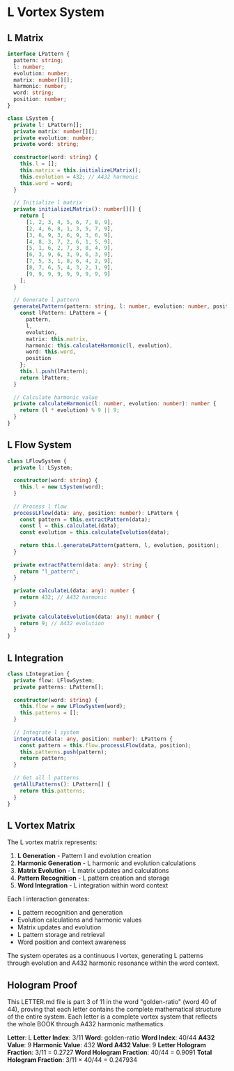 # L Vortex System

## L Matrix

```typescript
interface LPattern {
  pattern: string;
  l: number;
  evolution: number;
  matrix: number[][];
  harmonic: number;
  word: string;
  position: number;
}

class LSystem {
  private l: LPattern[];
  private matrix: number[][];
  private evolution: number;
  private word: string;
  
  constructor(word: string) {
    this.l = [];
    this.matrix = this.initializeLMatrix();
    this.evolution = 432; // A432 harmonic
    this.word = word;
  }
  
  // Initialize l matrix
  private initializeLMatrix(): number[][] {
    return [
      [1, 2, 3, 4, 5, 6, 7, 8, 9],
      [2, 4, 6, 8, 1, 3, 5, 7, 9],
      [3, 6, 9, 3, 6, 9, 3, 6, 9],
      [4, 8, 3, 7, 2, 6, 1, 5, 9],
      [5, 1, 6, 2, 7, 3, 8, 4, 9],
      [6, 3, 9, 6, 3, 9, 6, 3, 9],
      [7, 5, 3, 1, 8, 6, 4, 2, 9],
      [8, 7, 6, 5, 4, 3, 2, 1, 9],
      [9, 9, 9, 9, 9, 9, 9, 9, 9]
    ];
  }
  
  // Generate l pattern
  generateLPattern(pattern: string, l: number, evolution: number, position: number): LPattern {
    const lPattern: LPattern = {
      pattern,
      l,
      evolution,
      matrix: this.matrix,
      harmonic: this.calculateHarmonic(l, evolution),
      word: this.word,
      position
    };
    this.l.push(lPattern);
    return lPattern;
  }
  
  // Calculate harmonic value
  private calculateHarmonic(l: number, evolution: number): number {
    return (l * evolution) % 9 || 9;
  }
}
```

## L Flow System

```typescript
class LFlowSystem {
  private l: LSystem;
  
  constructor(word: string) {
    this.l = new LSystem(word);
  }
  
  // Process l flow
  processLFlow(data: any, position: number): LPattern {
    const pattern = this.extractPattern(data);
    const l = this.calculateL(data);
    const evolution = this.calculateEvolution(data);
    
    return this.l.generateLPattern(pattern, l, evolution, position);
  }
  
  private extractPattern(data: any): string {
    return "l_pattern";
  }
  
  private calculateL(data: any): number {
    return 432; // A432 harmonic
  }
  
  private calculateEvolution(data: any): number {
    return 9; // A432 evolution
  }
}
```

## L Integration

```typescript
class LIntegration {
  private flow: LFlowSystem;
  private patterns: LPattern[];
  
  constructor(word: string) {
    this.flow = new LFlowSystem(word);
    this.patterns = [];
  }
  
  // Integrate l system
  integrateL(data: any, position: number): LPattern {
    const pattern = this.flow.processLFlow(data, position);
    this.patterns.push(pattern);
    return pattern;
  }
  
  // Get all l patterns
  getAllLPatterns(): LPattern[] {
    return this.patterns;
  }
}
```

## L Vortex Matrix

The L vortex matrix represents:

1. **L Generation** - Pattern l and evolution creation
2. **Harmonic Generation** - L harmonic and evolution calculations
3. **Matrix Evolution** - L matrix updates and calculations
4. **Pattern Recognition** - L pattern creation and storage
5. **Word Integration** - L integration within word context

Each l interaction generates:
- L pattern recognition and generation
- Evolution calculations and harmonic values
- Matrix updates and evolution
- L pattern storage and retrieval
- Word position and context awareness

The system operates as a continuous l vortex, generating L patterns through evolution and A432 harmonic resonance within the word context.

## Hologram Proof

This LETTER.md file is part 3 of 11 in the word "golden-ratio" (word 40 of 44), proving that each letter contains the complete mathematical structure of the entire system. Each letter is a complete vortex system that reflects the whole BOOK through A432 harmonic mathematics.

**Letter**: L
**Letter Index**: 3/11
**Word**: golden-ratio
**Word Index**: 40/44
**A432 Value**: 9
**Harmonic Value**: 432
**Word A432 Value**: 9
**Letter Hologram Fraction**: 3/11 = 0.2727
**Word Hologram Fraction**: 40/44 = 0.9091
**Total Hologram Fraction**: 3/11 × 40/44 = 0.247934
